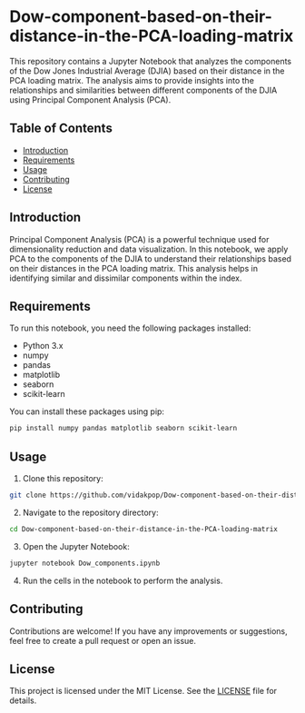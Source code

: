 # Dow-component-based-on-their-distance-in-the-PCA-loading-matrix




This repository contains a Jupyter Notebook that analyzes the components of the Dow Jones Industrial Average (DJIA) based on their distance in the PCA loading matrix. The analysis aims to provide insights into the relationships and similarities between different components of the DJIA using Principal Component Analysis (PCA).

## Table of Contents

- [Introduction](#introduction)
- [Requirements](#requirements)
- [Usage](#usage)
- [Contributing](#contributing)
- [License](#license)

## Introduction

Principal Component Analysis (PCA) is a powerful technique used for dimensionality reduction and data visualization. In this notebook, we apply PCA to the components of the DJIA to understand their relationships based on their distances in the PCA loading matrix. This analysis helps in identifying similar and dissimilar components within the index.

## Requirements

To run this notebook, you need the following packages installed:

- Python 3.x
- numpy
- pandas
- matplotlib
- seaborn
- scikit-learn

You can install these packages using pip:

```bash
pip install numpy pandas matplotlib seaborn scikit-learn
```

## Usage

1. Clone this repository:

```bash
git clone https://github.com/vidakpop/Dow-component-based-on-their-distance-in-the-PCA-loading-matrix.git
```

2. Navigate to the repository directory:

```bash
cd Dow-component-based-on-their-distance-in-the-PCA-loading-matrix
```

3. Open the Jupyter Notebook:

```bash
jupyter notebook Dow_components.ipynb
```

4. Run the cells in the notebook to perform the analysis.

## Contributing

Contributions are welcome! If you have any improvements or suggestions, feel free to create a pull request or open an issue.

## License

This project is licensed under the MIT License. See the [LICENSE](LICENSE) file for details.
```

